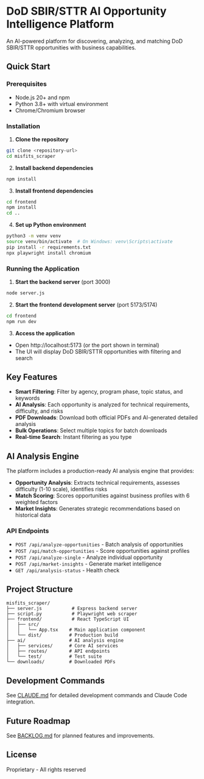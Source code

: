 # DoD SBIR/STTR AI Opportunity Intelligence Platform

An AI-powered platform for discovering, analyzing, and matching DoD SBIR/STTR opportunities with business capabilities.

## Quick Start

### Prerequisites
- Node.js 20+ and npm
- Python 3.8+ with virtual environment
- Chrome/Chromium browser

### Installation

1. **Clone the repository**
```bash
git clone <repository-url>
cd misfits_scraper
```

2. **Install backend dependencies**
```bash
npm install
```

3. **Install frontend dependencies**
```bash
cd frontend
npm install
cd ..
```

4. **Set up Python environment**
```bash
python3 -m venv venv
source venv/bin/activate  # On Windows: venv\Scripts\activate
pip install -r requirements.txt
npx playwright install chromium
```

### Running the Application

1. **Start the backend server** (port 3000)
```bash
node server.js
```

2. **Start the frontend development server** (port 5173/5174)
```bash
cd frontend
npm run dev
```

3. **Access the application**
- Open http://localhost:5173 (or the port shown in terminal)
- The UI will display DoD SBIR/STTR opportunities with filtering and search

## Key Features

- **Smart Filtering**: Filter by agency, program phase, topic status, and keywords
- **AI Analysis**: Each opportunity is analyzed for technical requirements, difficulty, and risks
- **PDF Downloads**: Download both official PDFs and AI-generated detailed analysis
- **Bulk Operations**: Select multiple topics for batch downloads
- **Real-time Search**: Instant filtering as you type

## AI Analysis Engine

The platform includes a production-ready AI analysis engine that provides:

- **Opportunity Analysis**: Extracts technical requirements, assesses difficulty (1-10 scale), identifies risks
- **Match Scoring**: Scores opportunities against business profiles with 6 weighted factors
- **Market Insights**: Generates strategic recommendations based on historical data

### API Endpoints

- `POST /api/analyze-opportunities` - Batch analysis of opportunities
- `POST /api/match-opportunities` - Score opportunities against profiles
- `POST /api/analyze-single` - Analyze individual opportunity
- `POST /api/market-insights` - Generate market intelligence
- `GET /api/analysis-status` - Health check

## Project Structure

```
misfits_scraper/
├── server.js           # Express backend server
├── script.py           # Playwright web scraper
├── frontend/           # React TypeScript UI
│   ├── src/
│   │   └── App.tsx    # Main application component
│   └── dist/          # Production build
├── ai/                # AI analysis engine
│   ├── services/      # Core AI services
│   ├── routes/        # API endpoints
│   └── test/          # Test suite
└── downloads/         # Downloaded PDFs
```

## Development Commands

See [CLAUDE.md](./CLAUDE.md) for detailed development commands and Claude Code integration.

## Future Roadmap

See [BACKLOG.md](./BACKLOG.md) for planned features and improvements.

## License

Proprietary - All rights reserved